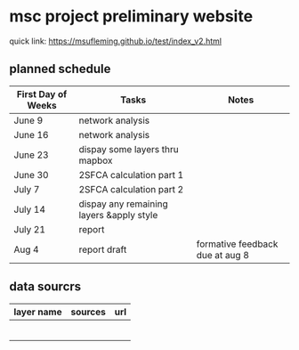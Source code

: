 # msc project preliminary website
quick link: https://msufleming.github.io/test/index_v2.html

## planned schedule
| First Day of Weeks |   Tasks   |       Notes      |
|--------------------|-----------|------------------|
|    June 9     |  network analysis |                  |
|    June 16    | network analysis |                  |
|     June 23    | dispay some layers thru mapbox  |        |
|     June 30    |   2SFCA  calculation part 1   |        |
|       July 7    |     2SFCA  calculation part 2      |                  |
|     July 14  |    dispay any remaining layers &apply style      |                  |
| July 21| report |  |
| Aug 4| report draft |formative feedback due at aug 8|

## data sourcrs
| layer name |  sources  |   url   |
|------------|-----------|---------|
|            |           |         |
|            |           |         |
|            |           |         |
|            |           |         |
|            |           |         |
|            |           |         |
